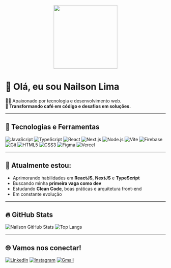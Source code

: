 <p align="center">
  <img src="https://media.giphy.com/media/qgQUggAC3Pfv687qPC/giphy.gif" width="200"/>
</p>


# 👋 Olá, eu sou Nailson Lima

👨‍💻 Apaixonado por tecnologia e desenvolvimento web.  
**🚀 Transformando café em código e desafios em soluções.**

---

## 🚀 Tecnologias e Ferramentas

![JavaScript](https://img.shields.io/badge/-JavaScript-F7DF1E?style=flat&logo=javascript&logoColor=black)
![TypeScript](https://img.shields.io/badge/-TypeScript-3178C6?style=flat&logo=typescript&logoColor=white)
![React](https://img.shields.io/badge/-React-61DAFB?style=flat&logo=react&logoColor=black)
![Next.js](https://img.shields.io/badge/-Next.js-000?style=flat&logo=next.js)
![Node.js](https://img.shields.io/badge/-Node.js-339933?style=flat&logo=node.js&logoColor=white)
![Vite](https://img.shields.io/badge/-Vite-646CFF?style=flat&logo=vite&logoColor=white)
![Firebase](https://img.shields.io/badge/-Firebase-FFCA28?style=flat&logo=firebase&logoColor=black)
![Git](https://img.shields.io/badge/-Git-F05032?style=flat&logo=git&logoColor=white)
![HTML5](https://img.shields.io/badge/-HTML5-E34F26?style=flat&logo=html5&logoColor=white)
![CSS3](https://img.shields.io/badge/-CSS3-1572B6?style=flat&logo=css3&logoColor=white)
![Figma](https://img.shields.io/badge/-Figma-F24E1E?style=flat&logo=figma&logoColor=white)
![Vercel](https://img.shields.io/badge/-Vercel-000?style=flat&logo=vercel&logoColor=white)

---

## 🌱 Atualmente estou:

- Aprimorando habilidades em **ReactJS**, **NextJS** e **TypeScript**
- Buscando minha **primeira vaga como dev**
- Estudando **Clean Code**, boas práticas e arquitetura front-end
- Em constante evolução

---

## 🔥 GitHub Stats

![Nailson GitHub Stats](https://github-readme-stats.vercel.app/api?username=nailsonlima&show_icons=true&theme=dark&count_private=true)
![Top Langs](https://github-readme-stats.vercel.app/api/top-langs/?username=nailsonlima&layout=compact&theme=dark)

---

## 🌐 Vamos nos conectar!

[![LinkedIn](https://img.shields.io/badge/-LinkedIn-0077B5?style=flat&logo=linkedin&logoColor=white)](https://www.linkedin.com/in/nailsonlima/)
[![Instagram](https://img.shields.io/badge/-Instagram-E4405F?style=flat&logo=instagram&logoColor=white)](https://instagram.com/nailsonlr)
[![Gmail](https://img.shields.io/badge/-Gmail-D14836?style=flat&logo=gmail&logoColor=white)](mailto:nailsonlima@gmail.com)
